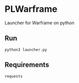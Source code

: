 # PLWarframe
Launcher for Warframe on python

## Run
```
python3 launcher.py
```

## Requirements
```
requests
```
